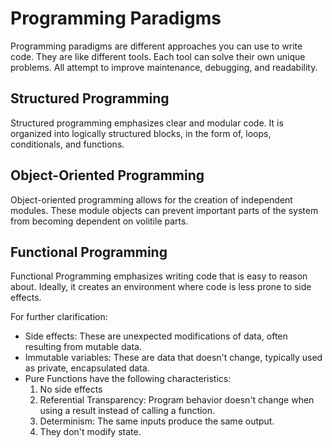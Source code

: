 # Programming Paradigms

Programming paradigms are different approaches you can use to write code. They are like different tools. Each tool can solve their own unique problems. All attempt to improve maintenance, debugging, and readability.

## Structured Programming

Structured programming emphasizes clear and modular code. It is organized into logically structured blocks, in the form of, loops, conditionals, and functions.

## Object-Oriented Programming

Object-oriented programming allows for the creation of independent modules. These module objects can prevent important parts of the system from becoming dependent on volitile parts. 

## Functional Programming

Functional Programming emphasizes writing code that is easy to reason about. Ideally, it creates an environment where code is less prone to side effects.

For further clarification:
- Side effects: These are unexpected modifications of data, often resulting from mutable data.
- Immutable variables: These are data that doesn't change, typically used as private, encapsulated data.
- Pure Functions have the following characteristics:
  1. No side effects
  2. Referential Transparency: Program behavior doesn't change when using a result instead of calling a function.
  3. Determinism: The same inputs produce the same output.
  4. They don't modify state.